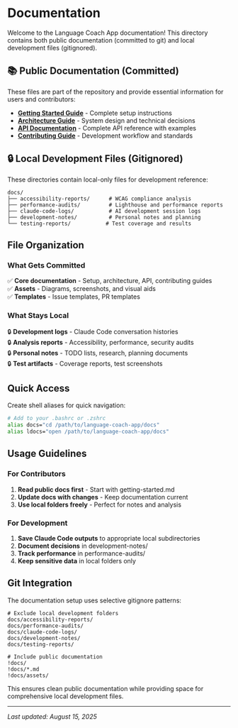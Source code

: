 # Documentation

Welcome to the Language Coach App documentation! This directory contains both public documentation (committed to git) and local development files (gitignored).

## 📚 Public Documentation (Committed)

These files are part of the repository and provide essential information for users and contributors:

- **[Getting Started Guide](getting-started.md)** - Complete setup instructions
- **[Architecture Guide](architecture.md)** - System design and technical decisions  
- **[API Documentation](api.md)** - Complete API reference with examples
- **[Contributing Guide](contributing.md)** - Development workflow and standards

## 🔒 Local Development Files (Gitignored)

These directories contain local-only files for development reference:

```
docs/
├── accessibility-reports/      # WCAG compliance analysis
├── performance-audits/         # Lighthouse and performance reports  
├── claude-code-logs/           # AI development session logs
├── development-notes/          # Personal notes and planning
└── testing-reports/           # Test coverage and results
```

## File Organization

### What Gets Committed
✅ **Core documentation** - Setup, architecture, API, contributing guides  
✅ **Assets** - Diagrams, screenshots, and visual aids  
✅ **Templates** - Issue templates, PR templates  

### What Stays Local  
🔒 **Development logs** - Claude Code conversation histories  
🔒 **Analysis reports** - Accessibility, performance, security audits  
🔒 **Personal notes** - TODO lists, research, planning documents  
🔒 **Test artifacts** - Coverage reports, test screenshots  

## Quick Access

Create shell aliases for quick navigation:

```bash
# Add to your .bashrc or .zshrc
alias docs="cd /path/to/language-coach-app/docs"
alias ldocs="open /path/to/language-coach-app/docs"
```

## Usage Guidelines

### For Contributors
1. **Read public docs first** - Start with getting-started.md
2. **Update docs with changes** - Keep documentation current
3. **Use local folders freely** - Perfect for notes and analysis

### For Development
1. **Save Claude Code outputs** to appropriate local subdirectories
2. **Document decisions** in development-notes/
3. **Track performance** in performance-audits/
4. **Keep sensitive data** in local folders only

## Git Integration

The documentation setup uses selective gitignore patterns:

```gitignore
# Exclude local development folders
docs/accessibility-reports/
docs/performance-audits/
docs/claude-code-logs/
docs/development-notes/
docs/testing-reports/

# Include public documentation
!docs/
!docs/*.md
!docs/assets/
```

This ensures clean public documentation while providing space for comprehensive local development files.

---

*Last updated: August 15, 2025*
